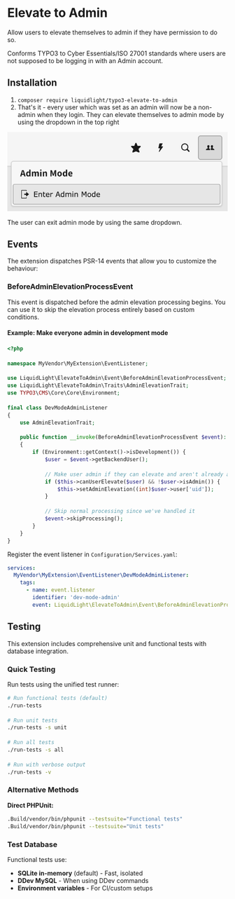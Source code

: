 # Elevate to Admin

Allow users to elevate themselves to admin if they have permission to do so.

Conforms TYPO3 to Cyber Essentials/ISO 27001 standards where users are not supposed to be logging in with an Admin account.

## Installation

1. `composer require liquidlight/typo3-elevate-to-admin`
2. That's it - every user which was set as an admin will now be a non-admin when they login. They can elevate themselves to admin mode by using the dropdown in the top right

![Screenshot of dropdown](./Documentation/Images/drop-down.png)

The user can exit admin mode by using the same dropdown.

## Events

The extension dispatches PSR-14 events that allow you to customize the behaviour:

### BeforeAdminElevationProcessEvent

This event is dispatched before the admin elevation processing begins. You can use it to skip the elevation process entirely based on custom conditions.

#### Example: Make everyone admin in development mode

```php
<?php

namespace MyVendor\MyExtension\EventListener;

use LiquidLight\ElevateToAdmin\Event\BeforeAdminElevationProcessEvent;
use LiquidLight\ElevateToAdmin\Traits\AdminElevationTrait;
use TYPO3\CMS\Core\Core\Environment;

final class DevModeAdminListener
{
    use AdminElevationTrait;

    public function __invoke(BeforeAdminElevationProcessEvent $event): void
    {
        if (Environment::getContext()->isDevelopment()) {
            $user = $event->getBackendUser();

            // Make user admin if they can elevate and aren't already admin
            if ($this->canUserElevate($user) && !$user->isAdmin()) {
                $this->setAdminElevation((int)$user->user['uid']);
            }

            // Skip normal processing since we've handled it
            $event->skipProcessing();
        }
    }
}
```

Register the event listener in `Configuration/Services.yaml`:

```yaml
services:
  MyVendor\MyExtension\EventListener\DevModeAdminListener:
    tags:
      - name: event.listener
        identifier: 'dev-mode-admin'
        event: LiquidLight\ElevateToAdmin\Event\BeforeAdminElevationProcessEvent
```

## Testing

This extension includes comprehensive unit and functional tests with database integration.

### Quick Testing

Run tests using the unified test runner:

```bash
# Run functional tests (default)
./run-tests

# Run unit tests
./run-tests -s unit

# Run all tests
./run-tests -s all

# Run with verbose output
./run-tests -v
```

### Alternative Methods

**Direct PHPUnit:**
```bash
.Build/vendor/bin/phpunit --testsuite="Functional tests"
.Build/vendor/bin/phpunit --testsuite="Unit tests"
```

### Test Database

Functional tests use:
- **SQLite in-memory** (default) - Fast, isolated
- **DDev MySQL** - When using DDev commands
- **Environment variables** - For CI/custom setups
